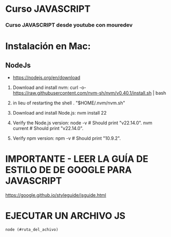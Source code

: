 
# Curso JAVASCRIPT

### Curso JAVASCRIPT desde youtube con mouredev

# Instalación en Mac:

## NodeJs

- https://nodejs.org/en/download

1. Download and install nvm:
curl -o- https://raw.githubusercontent.com/nvm-sh/nvm/v0.40.1/install.sh | bash

2.  in lieu of restarting the shell
\. "$HOME/.nvm/nvm.sh"

3. Download and install Node.js:
nvm install 22

4. Verify the Node.js version:
node -v # Should print "v22.14.0".
nvm current # Should print "v22.14.0".

5. Verify npm version:
npm -v # Should print "10.9.2".

# IMPORTANTE - LEER LA GUÍA DE ESTILO DE DE GOOGLE PARA JAVASCRIPT

https://google.github.io/styleguide/jsguide.html


# EJECUTAR UN ARCHIVO JS
    node (#ruta_del_achivo)